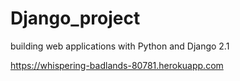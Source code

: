 # Django_project
building web applications with Python and Django 2.1

https://whispering-badlands-80781.herokuapp.com
